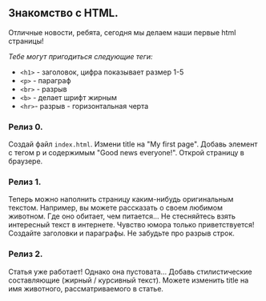 ## Знакомство с HTML.

Отличные новости, ребята, сегодня мы делаем наши первые html страницы! 

*Тебе могут пригодиться следующие теги:*
- `<h1>` - заголовок, цифра показывает размер 1-5
- `<p>` - параграф
- `<br>` - разрыв
- `<b>` - делает шрифт жирным
- `<hr>`- разрыв - горизонтальная черта

### Релиз 0.
Создай файл `index.html`. Измени title на "My first page".
Добавь элемент с тегом p и содержимым "Good news everyone!". Открой страницу в браузере.

### Релиз 1.
Теперь можно наполнить страницу каким-нибудь оригинальным текстом. Например, вы можете рассказать о своем любимом животном.  Где оно обитает, чем питается...
Не стесняйтесь взять интересный текст в интернете.
Чувство юмора только приветствуется!
Создайте заголовки и параграфы. Не забудьте про разрыв строк. 

### Релиз 2.
Статья уже работает! Однако она пустовата... Добавь стилистические составляющие (жирный / курсивный текст).
Можете изменить title на имя животного, рассматриваемого в статье. 